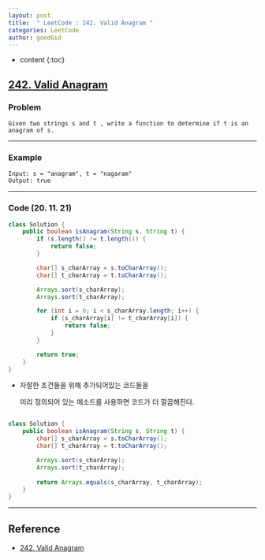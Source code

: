 ```yaml
---
layout: post
title:  " LeetCode : 242. Valid Anagram "
categories: LeetCode
author: goodGid
---
```

* content
{:toc}

## [242. Valid Anagram](https://leetcode.com/problems/valid-anagram/)

### Problem

```
Given two strings s and t , write a function to determine if t is an anagram of s.
```

---

### Example

```
Input: s = "anagram", t = "nagaram"
Output: true
```



---

### Code (20. 11. 21)

``` java
class Solution {
    public boolean isAnagram(String s, String t) {
        if (s.length() != t.length()) {
            return false;
        }

        char[] s_charArray = s.toCharArray();
        char[] t_charArray = t.toCharArray();

        Arrays.sort(s_charArray);
        Arrays.sort(t_charArray);

        for (int i = 0; i < s_charArray.length; i++) {
            if (s_charArray[i] != t_charArray[i]) {
                return false;
            }
        }

        return true;
    }
}
```

* 자잘한 조건들을 위해 추가되어있는 코드들을

  미리 정의되어 있는 메소드를 사용하면 코드가 더 깔끔해진다.

``` java

class Solution {
    public boolean isAnagram(String s, String t) {
        char[] s_charArray = s.toCharArray();
        char[] t_charArray = t.toCharArray();

        Arrays.sort(s_charArray);
        Arrays.sort(t_charArray);
        
        return Arrays.equals(s_charArray, t_charArray);
    }
}
```


---

## Reference

* [242. Valid Anagram](https://leetcode.com/problems/valid-anagram/)

